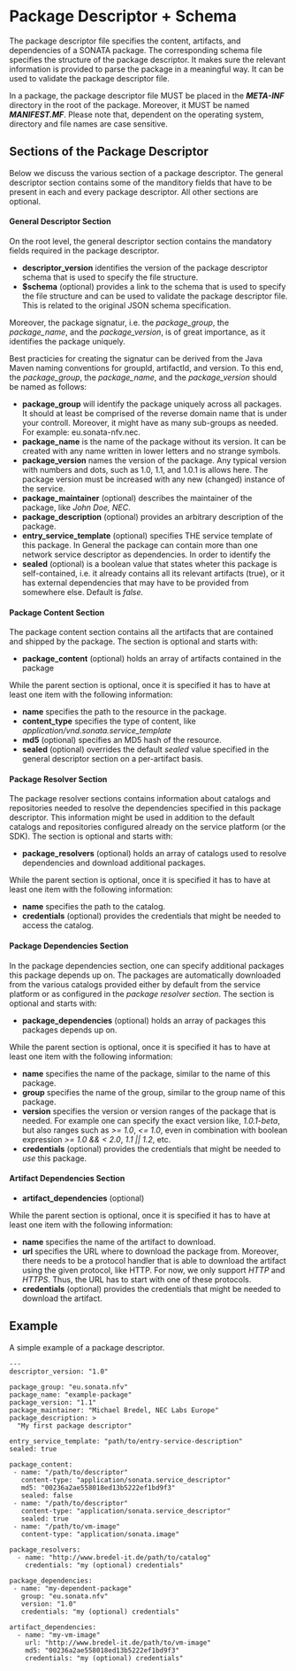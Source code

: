 # Package Descriptor + Schema
The package descriptor file specifies the content, artifacts, and dependencies of a SONATA package. The corresponding schema file specifies the structure of the package descriptor. It makes sure the relevant information is provided to parse the package in a meaningful way. It can be used to validate the package descriptor file.

In a package, the package descriptor file MUST be placed in the ***META-INF*** directory in the root of the package. Moreover, it MUST be named ***MANIFEST.MF***. Please note that, dependent on the operating system, directory and file names are case sensitive.

## Sections of the Package Descriptor

Below we discuss the various section of a package descriptor. The general descriptor section contains some of the manditory fields that have to be present in each and every package descriptor. All other sections are optional.

#### General Descriptor Section

On the root level, the general descriptor section contains the mandatory fields required in the package descriptor. 

- **descriptor_version** identifies the version of the package descriptor schema that is used to specify the file structure.
- **$schema** (optional) provides a link to the schema that is used to specify the file structure and can be used to validate the package descriptor file. This is related to the original JSON schema specification.

Moreover, the package signatur, i.e. the *package_group*, the *package_name*, and the *package_version*, is of great importance, as it identifies the package uniquely.

Best practicies for creating the signatur can be derived from the Java Maven naming conventions for groupId, artifactId, and version. To this end, the *package_group*, the *package_name*, and the *package_version* should be named as follows:

- **package_group** will identify the package uniquely across all packages. It should at least be comprised of the reverse domain name that is under your controll. Moreover, it might have as many sub-groups as needed. For example: eu.sonata-nfv.nec.
- **package_name** is the name of the package without its version. It can be created with any name written in lower letters and no strange symbols.
- **package_version** names the version of the package. Any typical version with numbers and dots, such as 1.0, 1.1, and 1.0.1 is allows here. The package version must be increased with any new (changed) instance of the service.
- **package_maintainer** (optional) describes the maintainer of the package, like *John Doe, NEC*.
- **package_description** (optional) provides an arbitrary description of the package.
- **entry_service_template** (optional) specifies THE service template of this package. In General the package can contain more than one network service descriptor as dependencies. In order to identify the 
- **sealed** (optional) is a boolean value that states wheter this package is self-contained, i.e. it already contains all its relevant artifacts (true), or it has external dependencies that may have to be provided from somewhere else. Default is *false*.

#### Package Content Section

The package content section contains all the artifacts that are contained and shipped by the package. The section is optional and starts with:

- **package_content** (optional) holds an array of artifacts contained in the package

While the parent section is optional, once it is specified it has to have at least one item with the following information:

- **name** specifies the path to the resource in the package.
- **content_type** specifies the type of content, like *application/vnd.sonata.service_template*
- **md5** (optional) specifies an MD5 hash of the resource.
- **sealed** (optional) overrides the default *sealed* value specified in the general descriptor section on a per-artifact basis.

#### Package Resolver Section

The package resolver sections contains information about catalogs and repositories needed to resolve the dependencies specified in this package descriptor. This information might be used in addition to the default catalogs and repositories configured already on the service platform (or the SDK). The section is optional and starts with:

- **package_resolvers** (optional) holds an array of catalogs used to resolve dependencies and download additional packages.
 
While the parent section is optional, once it is specified it has to have at least one item with the following information:

- **name** specifies the path to the catalog.
- **credentials** (optional) provides the credentials that might be needed to access the catalog.

#### Package Dependencies Section

In the package dependencies section, one can specify additional packages this package depends up on. The packages are automatically downloaded from the various catalogs provided either by default from the service platform or as configured in the *package resolver section*. The section is optional and starts with:

- **package_dependencies** (optional) holds an array of packages this packages depends up on.

While the parent section is optional, once it is specified it has to have at least one item with the following information:

- **name** specifies the name of the package, similar to the name of this package.
- **group** specifies the name of the group, similar to the group name of this package.
- **version** specifies the version or version ranges of the package that is needed. For example one can specify the exact version like, *1.0.1-beta*, but also ranges such as *>= 1.0*, *<= 1.0*, even in combination with boolean expression *>= 1.0 && < 2.0*, *1.1 || 1.2*, etc.
- **credentials** (optional) provides the credentials that might be needed to *use* this package.

#### Artifact Dependencies Section

- **artifact_dependencies** (optional)
 
While the parent section is optional, once it is specified it has to have at least one item with the following information:

- **name** specifies the name of the artifact to download.
- **url** specifies the URL where to download the package from. Moreover, there needs to be a protocol handler that is able to download the artifact using the given protocol, like HTTP. For now, we only support *HTTP* and *HTTPS*. Thus, the URL has to start with one of these protocols.
- **credentials** (optional) provides the credentials that might be needed to download the artifact.


## Example

A simple example of a package descriptor.


```
---
descriptor_version: "1.0"

package_group: "eu.sonata.nfv"
package_name: "example-package"
package_version: "1.1"
package_maintainer: "Michael Bredel, NEC Labs Europe"
package_description: > 
  "My first package descriptor"

entry_service_template: "path/to/entry-service-description"
sealed: true

package_content:
 - name: "/path/to/descriptor"
   content-type: "application/sonata.service_descriptor"
   md5: "00236a2ae558018ed13b5222ef1bd9f3"
   sealed: false
 - name: "/path/to/descriptor"
   content-type: "application/sonata.service_descriptor"
   sealed: true
 - name: "/path/to/vm-image"
   content-type: "application/sonata.image"

package_resolvers:
  - name: "http://www.bredel-it.de/path/to/catalog"
    credentials: "my (optional) credentials"

package_dependencies:
 - name: "my-dependent-package"
   group: "eu.sonata.nfv"
   version: "1.0"
   credentials: "my (optional) credentials"

artifact_dependencies:
  - name: "my-vm-image"
    url: "http://www.bredel-it.de/path/to/vm-image"
    md5: "00236a2ae558018ed13b5222ef1bd9f3"
    credentials: "my (optional) credentials"
```
